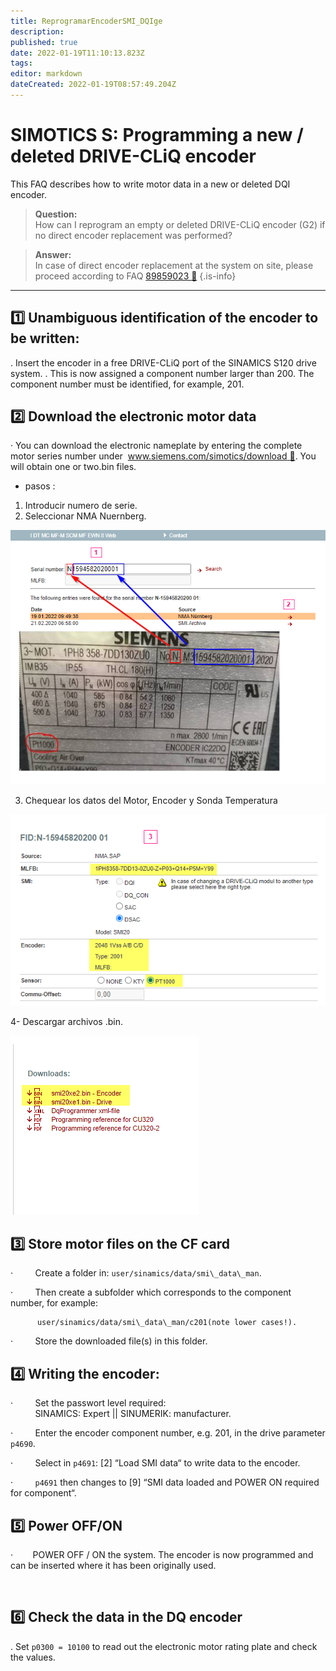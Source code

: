 ```yaml
---
title: ReprogramarEncoderSMI_DQIge
description: 
published: true
date: 2022-01-19T11:10:13.823Z
tags: 
editor: markdown
dateCreated: 2022-01-19T08:57:49.204Z
---
```


# **SIMOTICS S: Programming a new / deleted DRIVE-CLiQ encoder**

This FAQ describes how to write motor data in a new or deleted DQI encoder.

> **Question:**  
> How can I reprogram an empty or deleted DRIVE-CLiQ encoder (G2) if no direct encoder replacement was performed?

> **Answer:**  
> In case of direct encoder replacement at the system on site, please proceed according to FAQ [89859023 :link:](https://support.industry.siemens.com/cs/document/89859023/simotics-s-brief-instructions-%e2%80%93-replacing-an-drive-cliq-encoder-(generation-2)?lc=en-de)
{.is-info}


---


##  :one: **Unambiguous identification of the encoder to be written:**
   
   
. Insert the encoder in a free DRIVE-CLiQ port of the SINAMICS S120 drive system.
. This is now assigned a component number larger than 200. The component number must be               identified, for example, 201.
  

## :two: **Download the electronic motor data**


· You can download the electronic nameplate by entering the complete motor series number under  [www.siemens.com/simotics/download :link:](http://www.siemens.com/simotics/download). You will obtain one or two.bin files.

- pasos :

1. Introducir numero de serie.
2. Seleccionar NMA Nuernberg.

![2022-01-19_09_50_00-window.png](/2022-01-19_09_50_00-window.png)

3. Chequear los datos del Motor, Encoder y Sonda Temperatura
  
![2022-01-19_10_57_11-window.png](/2022-01-19_10_57_11-window.png)

4- Descargar archivos .bin.

![2022-01-19_11_00_04-window.png](/2022-01-19_11_00_04-window.png)


## :three: **Store motor files on the CF card**
   
   
·         Create a folder in: `user/sinamics/data/smi\_data\_man`.

·         Then create a subfolder which corresponds to the component number, for example:

          user/sinamics/data/smi\_data\_man/c201(note lower cases!).

·         Store the downloaded file(s) in this folder.

## :four: **Writing the encoder:**
  


·         Set the passwort level required:  
          SINAMICS: Expert || SINUMERIK: manufacturer.

·         Enter the encoder component number, e.g. 201, in the drive parameter `p4690`.

·         Select in `p4691`: \[2\] “Load SMI data“ to write data to the encoder.

·         `p4691` then changes to \[9\] “SMI data loaded and POWER ON required for component“.

## :five: **Power OFF/ON**
    

·        POWER OFF / ON the system. The encoder is now programmed and can be inserted where it has been originally used.  
  
 

## :six: **Check the data in the DQ encoder**
  

.        Set `p0300 = 10100` to read out the electronic motor rating plate and check the values.